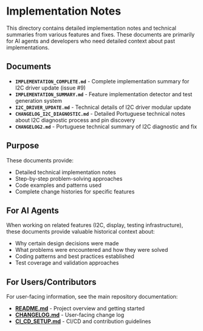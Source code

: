 # Implementation Notes

This directory contains detailed implementation notes and technical summaries from various features and fixes. These documents are primarily for AI agents and developers who need detailed context about past implementations.

## Documents

- **`IMPLEMENTATION_COMPLETE.md`** - Complete implementation summary for I2C driver update (issue #9)
- **`IMPLEMENTATION_SUMMARY.md`** - Feature implementation detector and test generation system
- **`I2C_DRIVER_UPDATE.md`** - Technical details of I2C driver modular update
- **`CHANGELOG_I2C_DIAGNOSTIC.md`** - Detailed Portuguese technical notes about I2C diagnostic process and pin discovery
- **`CHANGELOG2.md`** - Portuguese technical summary of I2C diagnostic and fix

## Purpose

These documents provide:
- Detailed technical implementation notes
- Step-by-step problem-solving approaches
- Code examples and patterns used
- Complete change histories for specific features

## For AI Agents

When working on related features (I2C, display, testing infrastructure), these documents provide valuable historical context about:
- Why certain design decisions were made
- What problems were encountered and how they were solved
- Coding patterns and best practices established
- Test coverage and validation approaches

## For Users/Contributors

For user-facing information, see the main repository documentation:
- **[README.md](../../../README.md)** - Project overview and getting started
- **[CHANGELOG.md](../../../CHANGELOG.md)** - User-facing change log
- **[CI_CD_SETUP.md](../../../CI_CD_SETUP.md)** - CI/CD and contribution guidelines
